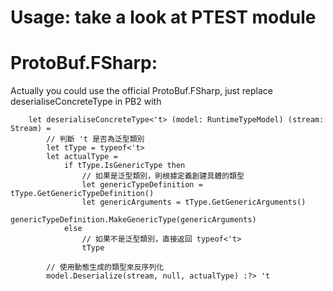 # Usage: take a look at PTEST module
# ProtoBuf.FSharp: 

Actually you could use the official ProtoBuf.FSharp, just replace deserialiseConcreteType in PB2 with

```
    let deserialiseConcreteType<'t> (model: RuntimeTypeModel) (stream: Stream) = 
        // 判斷 't 是否為泛型類別
        let tType = typeof<'t>
        let actualType =
            if tType.IsGenericType then
                // 如果是泛型類別，則根據定義創建具體的類型
                let genericTypeDefinition = tType.GetGenericTypeDefinition()
                let genericArguments = tType.GetGenericArguments()
                genericTypeDefinition.MakeGenericType(genericArguments)
            else
                // 如果不是泛型類別，直接返回 typeof<'t>
                tType

        // 使用動態生成的類型來反序列化
        model.Deserialize(stream, null, actualType) :?> 't
```
